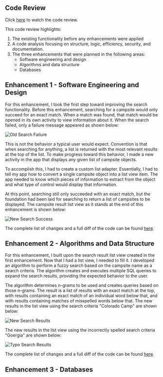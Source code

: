 ## Code Review

Click [here](./Media/CodeReview.html) to watch the code review.

This code review highlights:
1. The existing functionality before any enhancements were applied
2. A code analysis focusing on structure, logic, efficiency, security, and documentation.
3. The three enhancements that were planned in the following areas:
	- Software engineering and design
	- Algorithms and data structure
	- Databases

## Enhancement 1 - Software Engineering and Design

For this enhancement, I took the first step toward improving the search functionality. Before this enhancement, searching for a campsite would only succeed for an exact match. When a match was found, that match would be opened in its own activity to view information about it. When the search failed, only a failure message appeared as shown below:

![Old Search Failure](https://raw.githubusercontent.com/SmaugOfErebor/SmaugOfErebor.github.io/master/Media/OldSearchFail.png)

This is not the behavior a typical user would expect. Convention is that when searching for anything, a list is returned with the most relevant results at the top of the list. To make progress toward this behavior, I made a new activity in the app that displays any given list of campsite objects.

To accomplish this, I had to create a custom list adapter. Essentially, I had to tell my app how to convert a single campsite object into a list view item. The app needed to know which pieces of information to extract from the object and what type of control would display that information.

At this point, searching still only succeeded with an exact match, but the foundation had been laid for searching to return a list of campsites to be displayed. The campsite result list view as it stands at the end of this enhancement is shown below:

![New Search Success](https://raw.githubusercontent.com/SmaugOfErebor/SmaugOfErebor.github.io/master/Media/NewSearchSuccess.png)

The complete list of changes and a full diff of the code can be found [here](https://github.com/SmaugOfErebor/CampsiteLocator/commit/f10ca31b90846a4cee252e6713d31cf5352ba210).

## Enhancement 2 - Algorithms and Data Structure

For this enhancement, I built upon the search result list view created in the first enhancement. Now that I had a list view, I needed to fill it. I developed an algorithm to perform a fuzzy search based on the campsite name as a search criteria. The algorithm creates and executes multiple SQL queries to expand the search results, providing the expected behavior to the user.

The algorithm determines n-grams to be used and creates queries based on those n-grams. The result is a list of results with an exact match at the top, with results containing an exact match of an individual word below that, and with results containing matches of misspelled words below that. The new results in the list view using the search criteria "Colorado Camp" are shown below:

![New Search Results](https://raw.githubusercontent.com/SmaugOfErebor/SmaugOfErebor.github.io/master/Media/NewSearchResults.png)

The new results in the list view using the incorrectly spelled search criteria "Goergia" are shown below:

![Typo Search Results](https://raw.githubusercontent.com/SmaugOfErebor/SmaugOfErebor.github.io/master/Media/TypoSearchResults.png)

The complete list of changes and a full diff of the code can be found [here](https://github.com/SmaugOfErebor/CampsiteLocator/commit/1fd988dea1f880fd8675cb40c7f51dd0a8d02d2b).

## Enhancement 3 - Databases